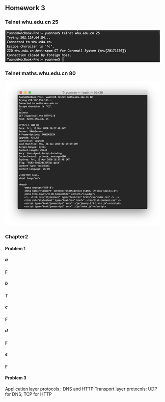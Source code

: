 ## Homework 3

### Telnet whu.edu.cn 25

![homework3_telnet25](https://github.com/sumAllie/distributedNetwork/blob/master/Homework/homework3/homework3_telnet25.png)

### Telnet maths.whu.edu.cn 80

![homework3_telnet80](https://github.com/sumAllie/distributedNetwork/blob/master/Homework/homework3/homework3_telnet80.png)

### Chapter2

#### Problem 1

##### a

F

##### b

T

##### c

F

##### d

F

##### e

F

#### Problem 3

Application layer protocols : DNS and HTTP
Transport layer protocols: UDP for DNS; TCP for HTTP
